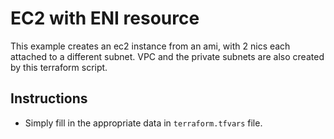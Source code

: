 # EC2 with ENI resource
This example creates an ec2 instance from an ami, with 2 nics each attached to a different subnet.
VPC and the private subnets are also created by this terraform script.

## Instructions
* Simply fill in the appropriate data in `terraform.tfvars` file.

